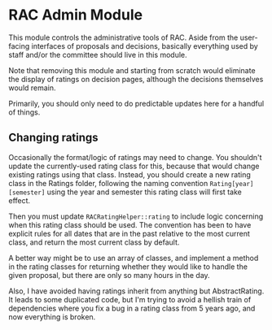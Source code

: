 # RAC Admin Module

This module controls the administrative tools of RAC. Aside from the user-facing interfaces of proposals and decisions, basically everything used by staff and/or the committee should live in this module.

Note that removing this module and starting from scratch would eliminate the display of ratings on decision pages, although the decisions themselves would remain.

Primarily, you should only need to do predictable updates here for a handful of things.

## Changing ratings

Occasionally the format/logic of ratings may need to change. You shouldn't update the currently-used rating class for this, because that would change existing ratings using that class. Instead, you should create a new rating class in the Ratings folder, following the naming convention `Rating[year][semester]` using the year and semester this rating class will first take effect.

Then you must update `RACRatingHelper::rating` to include logic concerning when this rating class should be used. The convention has been to have explicit rules for all dates that are in the past relative to the most current class, and return the most current class by default.

A better way might be to use an array of classes, and implement a method in the rating classes for returning whether they would like to handle the given proposal, but there are only so many hours in the day.

Also, I have avoided having ratings inherit from anything but AbstractRating. It leads to some duplicated code, but I'm trying to avoid a hellish train of dependencies where you fix a bug in a rating class from 5 years ago, and now everything is broken.
